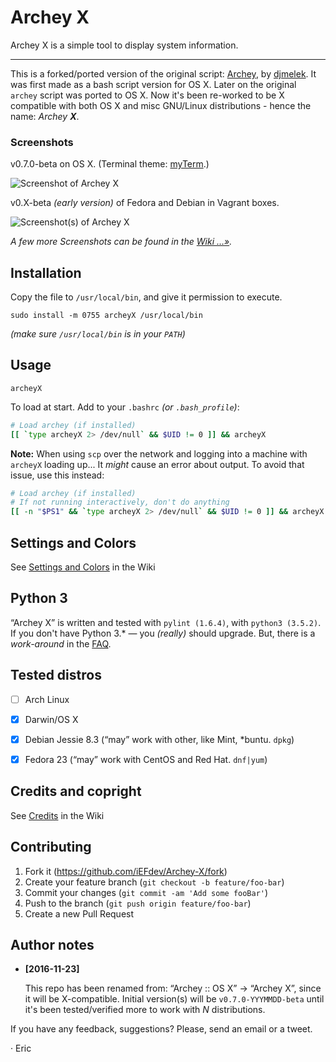 # Archey X

Archey X is a simple tool to display system information.

- - -

This is a forked/ported version of the original script: [Archey][dja], by [djmelek][djm]. It was first made as a bash script version for OS X. Later on the original `archey` script was ported to OS X. Now it's been re-worked to be X compatible with both OS X and misc GNU/Linux distributions - hence the name: _Archey **X**_.


### Screenshots

v0.7.0-beta on OS X. (Terminal theme: [myTerm][myterm].)

![][scrap]


v0.X-beta _(early version)_ of Fedora and Debian in Vagrant boxes.

![][x2]

_A few more Screenshots can be found in the [Wiki …»][scraps]._


## Installation

Copy the file to `/usr/local/bin`, and give it permission to execute.

	sudo install -m 0755 archeyX /usr/local/bin

_(make sure `/usr/local/bin` is in your `PATH`)_


## Usage

    archeyX

To load at start. Add to your `.bashrc` _(or `.bash_profile`)_:

```bash
# Load archey (if installed)
[[ `type archeyX 2> /dev/null` && $UID != 0 ]] && archeyX
```

**Note:** When using `scp` over the network and logging into a machine with `archeyX` loading up... It _might_ cause an error about output. To avoid that issue, use this instead:

```bash
# Load archey (if installed)
# If not running interactively, don't do anything
[[ -n "$PS1" && `type archeyX 2> /dev/null` && $UID != 0 ]] && archeyX
```


## Settings and Colors

See [Settings and Colors][prefs] in the Wiki


## Python 3

“Archey X” is written and tested with `pylint (1.6.4)`, with `python3 (3.5.2)`. If you don't have Python 3.* —  you _(really)_ should upgrade. But, there is a _work-around_ in the [FAQ][py2].


## Tested distros

- [ ] Arch Linux
- [x] Darwin/OS X
- [x] Debian Jessie 8.3 (“may” work with other, like Mint, *buntu. `dpkg`)
- [x] Fedora 23 (“may” work with CentOS and Red Hat. `dnf|yum`)


## Credits and copright

See [Credits][credits] in the Wiki


## Contributing

1. Fork it (<https://github.com/iEFdev/Archey-X/fork>)
2. Create your feature branch (`git checkout -b feature/foo-bar`)
3. Commit your changes (`git commit -am 'Add some fooBar'`)
4. Push to the branch (`git push origin feature/foo-bar`)
5. Create a new Pull Request


## Author notes

-	**[2016-11-23]**

	This repo has been renamed from: “Archey :: OS X” -> “Archey X”, since it will be X-compatible. Initial version(s) will be `v0.7.0-YYYMMDD-beta` until it's been tested/verified more to work with _N_ distributions.


If you have any feedback, suggestions? Please, send an email or a tweet.


· Eric


<!-- Markdown: Links & Images -->
[super]: https://github.com/iEFdev/Archey-X/blob/master/archeyX#L303
[dja]: https://github.com/djmelik/archey "Archey"
[djm]: https://github.com/djmelik "Melik Manukyan"
[scrap]: https://raw.githubusercontent.com/iEFdev/Archey-X/master/screenshot.png "Screenshot of Archey X"
[scraps]: https://github.com/iEFdev/Archey-X/wiki/Screenshots "More Screenshots"
[x2]: https://github.com/iEFdev/Archey-X/wiki/_Images/screenshot_x2.png "Screenshot(s) of Archey X"
[myterm]: https://github.com/iEFdev/dotfiles/tree/master/myTerm "My Terminal theme"
[jy]: https://github.com/iEFdev/junkyard "iEFdev/Junkyard"
[py2]: https://github.com/iEFdev/Archey-X/wiki/FAQ#q-can-i-use-python-2 "Python 2 :: FAQ"
[credits]: https://github.com/iEFdev/Archey-X/wiki/Credits "Credits and copyright"
[prefs]: https://github.com/iEFdev/Archey-X/wiki/Settings-and-Colors "Settings and Colors"
